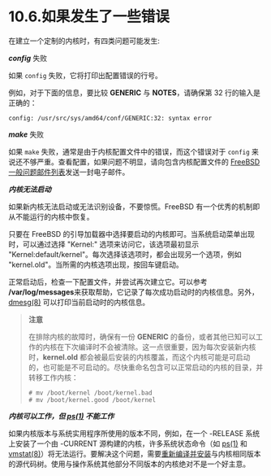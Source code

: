 # 10.6.如果发生了一些错误

在建立一个定制的内核时，有四类问题可能发生:

_**config**_ 失败

如果 `config` 失败，它将打印出配置错误的行号。

例如，对于下面的信息，要比较 **GENERIC** 与 **NOTES**，请确保第 32 行的输入是正确的：

```shell-sessionl
config: /usr/src/sys/amd64/conf/GENERIC:32: syntax error
```

_**make**_ 失败

如果 `make` 失败，通常是由于内核配置文件中的错误，而这个错误对于 `config` 来说还不够严重。查看配置，如果问题不明显，请向包含内核配置文件的 [FreeBSD 一般问题邮件列表](https://lists.freebsd.org/subscription/freebsd-questions)发送一封电子邮件。

_**内核无法启动**_

如果新内核无法启动或无法识别设备，不要惊慌。FreeBSD 有一个优秀的机制即从不能运行的内核中恢复。

只要在 FreeBSD 的引导加载器中选择要启动的内核即可。当系统启动菜单出现时，可以通过选择 "Kernel:" 选项来访问它，该选项最初显示 "Kernel:default/kernel"。每次选择该选项时，都会出现另一个选项，例如 "kernel.old"。当所需的内核选项出现，按回车键启动。

正常启动后，检查一下配置文件，并尝试再次建立它。可以参考 **/var/log/messages**来获取帮助，它记录了每次成功启动时的内核信息。另外，[dmesg(8)](https://www.freebsd.org/cgi/man.cgi?query=dmesg&sektion=8&format=html) 可以打印当前启动时的内核信息。

> **注意**
>
> 在排除内核的故障时，确保有一份 **GENERIC** 的备份，或者其他已知可以工作的内核在下次编译时不会被清除。这一点很重要，因为每次安装新内核时，**kernel.old** 都会被最后安装的内核覆盖，而这个内核可能是可启动的，也可能是不可启动的。尽快重命名包含可以正常启动的内核的目录，并转移工作内核：
>
> ```shell-sessionl
> # mv /boot/kernel /boot/kernel.bad
> # mv /boot/kernel.good /boot/kernel
> ```

_**内核可以工作，但 [ps(1)](https://man.freebsd.org/cgi/man.cgi?query=ps&sektion=1&format=html) 不能工作**_

如果内核版本与系统实用程序所使用的版本不同，例如，在一个 -RELEASE 系统上安装了一个由 -CURRENT 源构建的内核，许多系统状态命令（如 [ps(1)](https://man.freebsd.org/cgi/man.cgi?query=ps&sektion=1&format=html) 和 [vmstat(8)](https://man.freebsd.org/cgi/man.cgi?query=vmstat&sektion=8&format=html)）将无法运行。要解决这个问题，需要[重新编译并安装](https://docs.freebsd.org/en/books/handbook/cutting-edge/#makeworld)与内核相同版本的源代码树。使用与操作系统其他部分不同版本的内核绝对不是一个好主意。
